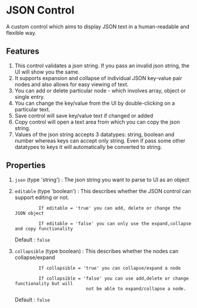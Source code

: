 # JSON Control

A custom control which aims to display JSON text in a human-readable and flexible way. 

## Features
1. This control validates a json string. If you pass an invalid json string, the UI will show you the same.
2. It supports expansion and collapse of individual JSON key-value pair nodes and also allows for easy viewing of text.
3. You can add or delete particular node - which involves array, object or single entry.
4. You can change the key/value from the UI by double-clicking on a particular text.
5. Save control will save key/value text if changed or added
6. Copy control will open a text area from which you can copy the json string.
7. Values of the json string accepts 3 datatypes: string, boolean and number whereas keys can accept only string. Even if 
    pass some other datatypes to keys it will automatically be converted to string.


## Properties

1. `json`       (type 'string')  : The json string you want to parse to UI as an object
2. `editable`   (type 'boolean') : This describes whether the JSON control can support editing or not.

                If editable = 'true' you can add, delete or change the JSON object
                
                If editable = 'false' you can only use the expand,collapse and copy functionality
                
      Default : `false`
                
3. `collapsible` (type boolean) : This describes whether the nodes can collapse/expand
                
                If collapsible = 'true' you can collapse/expand a node
          
                If collapsible = 'false' you can use add,delete or change functionality but will 
                                  not be able to expand/collapse a node. 
      Default : `false`
